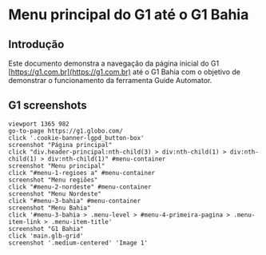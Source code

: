 # Menu principal do G1 até o G1 Bahia

## Introdução

  Este documento demonstra a navegação da página inicial do G1 [https://g1.com.br](https://g1.com.br) até o G1 Bahia com o objetivo de demonstrar o funcionamento da ferramenta Guide Automator.

## G1 screenshots

```
viewport 1365 982
go-to-page https://g1.globo.com/
click '.cookie-banner-lgpd_button-box'
screenshot "Página principal"
click "div.header-principal:nth-child(3) > div:nth-child(1) > div:nth-child(1) > div:nth-child(1)" #menu-container
screenshot "Menu principal"
click "#menu-1-regioes a" #menu-container
screenshot "Menu regiões"
click "#menu-2-nordeste" #menu-container
screenshot "Menu Nordeste"
click "#menu-3-bahia" #menu-container
screenshot "Menu Bahia"
click '#menu-3-bahia > .menu-level > #menu-4-primeira-pagina > .menu-item-link > .menu-item-title'
screenshot "G1 Bahia"
click 'main.glb-grid'
screenshot '.medium-centered' 'Image 1'
```
